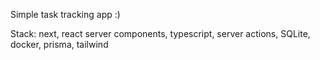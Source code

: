 Simple task tracking app :)

Stack: next, react server components, typescript, server actions, SQLite, docker, prisma, tailwind

